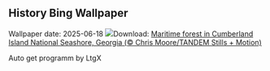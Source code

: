 ## History Bing Wallpaper
Wallpaper date: 2025-06-18
![](https://www.bing.com/th?id=OHR.CumberlandOaks_EN-US1850139942_UHD.jpg&w=1000)Download: [Maritime forest in Cumberland Island National Seashore, Georgia (© Chris Moore/TANDEM Stills + Motion)](https://www.bing.com/th?id=OHR.CumberlandOaks_EN-US1850139942_UHD.jpg)

Auto get programm by LtgX
